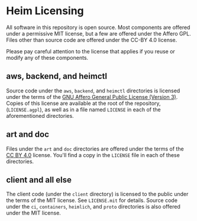 # Heim Licensing

All software in this repository is open source. Most components are offered
under a permissive MIT license, but a few are offered under the Affero GPL.
Files other than source code are offered under the CC-BY 4.0 license.

Please pay careful attention to the license that applies if you reuse or modify
any of these components.

## aws, backend, and heimctl

Source code under the `aws`, `backend`, and `heimctl` directories is licensed
under the terms of the
[GNU Affero General Public License (Version 3)](https://www.gnu.org/licenses/agpl-3.0.html).
Copies of this license are available at the root of the repository,
(`LICENSE.agpl`), as well as in a file named `LICENSE` in each of the
aforementioned directories.

## art and doc

Files under the `art` and `doc` directories are offered under the terms of the
[CC BY 4.0](http://creativecommons.org/licenses/by/4.0/) license.
You'll find a copy in the `LICENSE` file in each of these directories.

## client and all else

The client code (under the `client` directory) is licensed to the public under
the terms of the MIT license. See `LICENSE.mit` for details.
Source code under the `ci`, `containers`, `heimlich`, and `proto` directories
is also offered under the MIT license.
